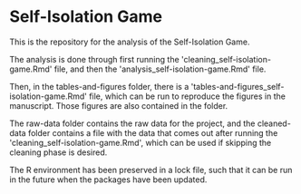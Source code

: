 # Self-Isolation Game

This is the repository for the analysis of the Self-Isolation Game.

The analysis is done through first running the 'cleaning_self-isolation-game.Rmd' file, and then the 'analysis_self-isolation-game.Rmd' file.

Then, in the tables-and-figures folder, there is a 'tables-and-figures_self-isolation-game.Rmd' file, which can be run to reproduce the figures in the manuscript. Those figures are also contained in the folder.

The raw-data folder contains the raw data for the project, and the cleaned-data folder contains a file with the data that comes out after running the 'cleaning_self-isolation-game.Rmd', which can be used if skipping the cleaning phase is desired.

The R environment has been preserved in a lock file, such that it can be run in the future when the packages have been updated.